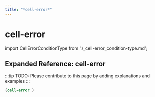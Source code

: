 ```yaml
---
title: "*cell-error*"
---
```


# cell-error

import CellErrorConditionType from './_cell-error_condition-type.md';

<CellErrorConditionType />

## Expanded Reference: cell-error

:::tip
TODO: Please contribute to this page by adding explanations and examples
:::

```lisp
(cell-error )
```
